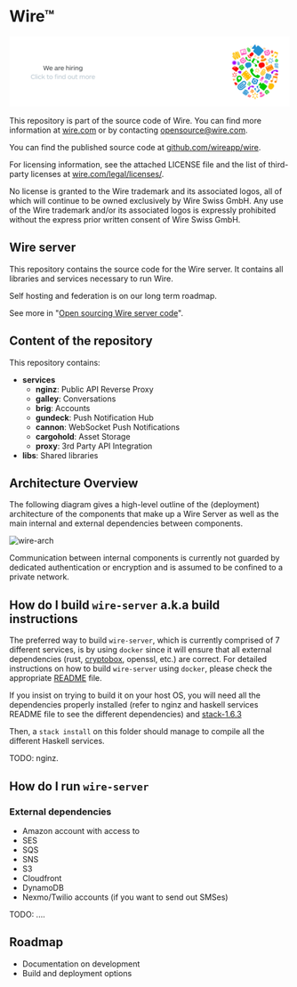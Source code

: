 # Wire™

[![Wire logo](https://github.com/wireapp/wire/blob/master/assets/header-small.png?raw=true)](https://wire.com/jobs/)

This repository is part of the source code of Wire. You can find more information at [wire.com](https://wire.com) or by contacting opensource@wire.com.

You can find the published source code at [github.com/wireapp/wire](https://github.com/wireapp/wire).

For licensing information, see the attached LICENSE file and the list of third-party licenses at [wire.com/legal/licenses/](https://wire.com/legal/licenses/).

No license is granted to the Wire trademark and its associated logos, all of which will continue to be owned exclusively by Wire Swiss GmbH. Any use of the Wire trademark and/or its associated logos is expressly prohibited without the express prior written consent of Wire Swiss GmbH.

## Wire server

This repository contains the source code for the Wire server. It contains all libraries and services necessary to run Wire.

Self hosting and federation is on our long term roadmap.

See more in "[Open sourcing Wire server code](https://medium.com/@wireapp/open-sourcing-wire-server-code-ef7866a731d5)".

## Content of the repository
This repository contains:

- **services**
   - **nginz**: Public API Reverse Proxy
   - **galley**: Conversations
   - **brig**: Accounts
   - **gundeck**: Push Notification Hub
   - **cannon**: WebSocket Push Notifications
   - **cargohold**: Asset Storage
   - **proxy**: 3rd Party API Integration
- **libs**: Shared libraries

## Architecture Overview

The following diagram gives a high-level outline of the (deployment) architecture
of the components that make up a Wire Server as well as the main internal and
external dependencies between components.

![wire-arch](doc/arch/wire-arch-2.png)

Communication between internal components is currently not guarded by
dedicated authentication or encryption and is assumed to be confined to a
private network.

## How do I build `wire-server` a.k.a build instructions

The preferred way to build `wire-server`, which is currently comprised of 7 different services, is by using `docker` since it will ensure that all external dependencies (rust, [cryptobox](https://github.com/wireapp/cryptobox-c.git), openssl, etc.) are correct. For detailed instructions on how to build `wire-server` using `docker`, please check the appropriate [README](...) file.

If you insist on trying to build it on your host OS, you will need all the dependencies properly installed (refer to nginz and haskell services README file to see the different dependencies) and [stack-1.6.3](https://github.com/commercialhaskell/stack/releases/tag/v1.6.3)

Then, a `stack install` on this folder should manage to compile all the different Haskell services.

TODO: nginz.

## How do I run `wire-server`

### External dependencies

 * Amazon account with access to
  * SES
  * SQS
  * SNS
  * S3
  * Cloudfront
  * DynamoDB
 * Nexmo/Twilio accounts (if you want to send out SMSes)

TODO: ....

## Roadmap

- Documentation on development
- Build and deployment options
